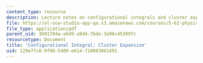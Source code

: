 ```yaml
---
content_type: resource
description: Lecture notes on configurational integrals and cluster expansion.
file: https://ol-ocw-studio-app-qa.s3.amazonaws.com/courses/5-62-physical-chemistry-ii-spring-2008/129e7fc69f985400e614710083061491_19_562ln08.pdf
file_type: application/pdf
parent_uid: 3691784a-a649-a9d4-7bde-3e96c453997c
resourcetype: Document
title: 'Configurational Integral: Cluster Expansion'
uid: 129e7fc6-9f98-5400-e614-710083061491
---
```

